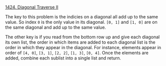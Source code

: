 [1424. Diagonal Traverse II](https://leetcode.com/problems/diagonal-traverse-ii/)

The key to this problem is the indicies on a diagonal all add up to the same value. So index `0` is the only value in its diagonal. `[0, 1]` and `[1, 0]` are on the same diagonal and add up to the same value.

The other key is if you read from the bottom row up and give each diagonal its own list, the order in which items are added to each diagonal list is the order in which they appear in the diagonal. For instance, elements appear in order of `[4, 0]`, `[3, 1]`, `[2, 2]`, `[1, 3]`, `[0, 4]`. Once the elements are added, combine each sublist into a single list and return.